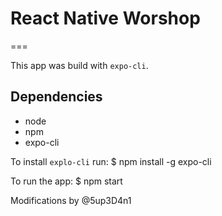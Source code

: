 # React Native Worshop
===

This app was build with `expo-cli`.

## Dependencies

- node
- npm
- expo-cli

To install `explo-cli` run:
	$ npm install -g expo-cli

To run the app:
	$ npm start

Modifications by @5up3D4n1
